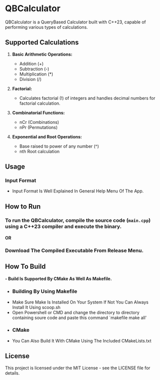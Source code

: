 # QBCalculator

QBCalculator is a QueryBased Calculator built with C++23, capable of performing various types of calculations.

## Supported Calculations

1. **Basic Arithmetic Operations:**
   - Addition (+)
   - Subtraction (-)
   - Multiplication (*)
   - Division (/)

2. **Factorial:**
   - Calculates factorial (!) of integers and handles decimal numbers for factorial calculation.

3. **Combinatorial Functions:**
   - nCr (Combinations)
   - nPr (Permutations)

4. **Exponential and Root Operations:**
   - Base raised to power of any number (^)
   - nth Root calculation

## Usage

### Input Format
-   Input Format Is Well Explained In General Help Menu Of The App.
      
## How to Run

### To run the QBCalculator, compile the source code (`main.cpp`) using a C++23 compiler and execute the binary.
####                   OR
### Download The Compiled Executable From Release Menu.

## How To Build
#### - Build Is Supported By CMake As Well As Makefile.
- ### Building By Using Makefile
- Make Sure Make Is Installed On Your System If Not You Can Always Install It Using scoop.sh
- Open Powershell or CMD and change the directory to directory containing soure code and paste this command
  `makefile make all'
- ### CMake
-  You Can Also Build It With CMake Using The Included CMakeLists.txt



## License

This project is licensed under the MIT License - see the LICENSE file for details.
